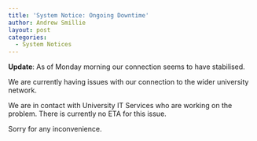 ```yaml
---
title: 'System Notice: Ongoing Downtime'
author: Andrew Smillie
layout: post
categories:
  - System Notices
---
```

**Update**: As of Monday morning our connection seems to have stabilised.

We are currently having issues with our connection to the wider university network.

We are in contact with University IT Services who are working on the problem. There is currently no ETA for this issue.

Sorry for any inconvenience.